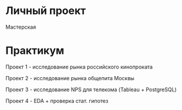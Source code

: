 # Личный проект
Мастерская

# Практикум
Проект 1 - исследование рынка российского кинопроката

Проект 2 - исследование рынка общепита Москвы

Проект 3 - исследование NPS для телекома (Tableau + PostgreSQL) 

Проект 4 - EDA + проверка стат. гипотез
